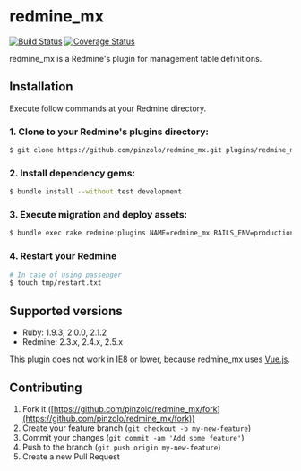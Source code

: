 # redmine_mx
[![Build Status](https://secure.travis-ci.org/pinzolo/redmine_mx.png)](http://travis-ci.org/pinzolo/redmine_mx)
[![Coverage Status](https://coveralls.io/repos/pinzolo/redmine_mx/badge.png)](https://coveralls.io/r/pinzolo/redmine_mx)

redmine_mx is a Redmine's plugin for management table definitions.

## Installation

Execute follow commands at your Redmine directory.

### 1. Clone to your Redmine's plugins directory:

```sh
$ git clone https://github.com/pinzolo/redmine_mx.git plugins/redmine_mx
```

### 2. Install dependency gems:

```sh
$ bundle install --without test development
```

### 3. Execute migration and deploy assets:

```sh
$ bundle exec rake redmine:plugins NAME=redmine_mx RAILS_ENV=production
```

### 4. Restart your Redmine

```sh
# In case of using passenger
$ touch tmp/restart.txt
```

## Supported versions

- Ruby: 1.9.3, 2.0.0, 2.1.2
- Redmine: 2.3.x, 2.4.x, 2.5.x

This plugin does not work in IE8 or lower, because redmine_mx uses [Vue.js](http://vuejs.org/).

## Contributing

1. Fork it ([https://github.com/pinzolo/redmine_mx/fork](https://github.com/pinzolo/redmine_mx/fork))
2. Create your feature branch (`git checkout -b my-new-feature`)
3. Commit your changes (`git commit -am 'Add some feature'`)
4. Push to the branch (`git push origin my-new-feature`)
5. Create a new Pull Request
